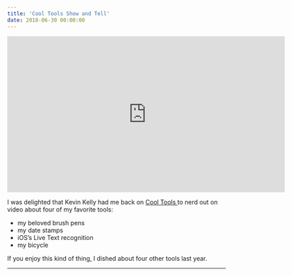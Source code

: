 ```yaml
---
title: 'Cool Tools Show and Tell'
date: 2018-06-30 00:00:00
---
```


<iframe src="https://www.youtube.com/embed/4Acn4gxWOg0?controls=0" width="640" height="360" frameborder="0" webkitallowfullscreen mozallowfullscreen allowfullscreen></iframe>

<!-- ## Demo content -->

I was delighted that Kevin Kelly had me back on <a href="">Cool Tools </a> to nerd out on video about four of my favorite tools:
* my beloved brush pens
* my date stamps
* iOS’s Live Text recognition
* my bicycle

If you enjoy this kind of thing, I dished about four other tools last year.

---